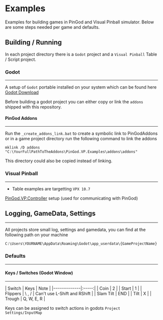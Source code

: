 # Examples

Examples for building games in PinGod and Visual Pinball simulator. Below are some steps needed per game and defaults.


## Building / Running

In each project directory there is a `Godot` project and a `Visual Pinball` Table / Script project.

### Godot
---

A setup of `Godot` portable installed on your system which can be found here [Godot Download](https://godotengine.org/download)

Before building a godot project you can either copy or link the `addons` shipped with this repository.

#### PinGod Addons
---

Run the `_create_addons_link.bat` to create a symbolic link to PinGodAddons or in a game project directory run the following command to link the addons

`mklink /D addons "C:\YourFullPathToTheAddons\PinGod.VP.Examples\addons\addons"`

This directory could also be copied instead of linking.

### Visual Pinball
---

- Table examples are targetting `VPX 10.7`

[PinGod.VP.Controller](https://github.com/horseyhorsey/PinGod.VP/releases) setup (used for communicating with PinGod) 


## Logging, GameData, Settings
---

All projects store small log, settings and gamedata, you can find at the following path on your machine

`C:\Users\YOURNAME\AppData\Roaming\Godot\app_userdata\{GameProjectName}`

### Defaults
---

#### Keys / Switches (Godot Window)
---

| Switch       | Keys  | Note |
|--------------|:-----:|
| Coin    |  2 |
| Start    |  1 |
| Flippers         |  \\ , /  | Can't use L-Shift and RShift |
| Slam Tilt    |  END |
| Tilt         |  X |
| Trough         |  Q, W, E, R |

Keys can be assigned to switch actions in godots `Project Settings/InputMap`
